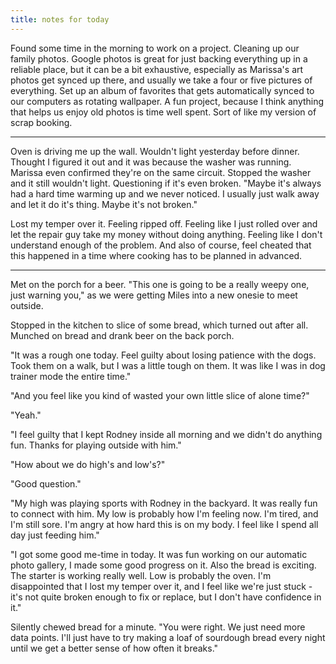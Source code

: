 ```yaml
---
title: notes for today
---
```


Found some time in the morning to work on a project.  Cleaning up our
family photos.  Google photos is great for just backing everything up
in a reliable place, but it can be a bit exhaustive, especially as
Marissa's art photos get synced up there, and usually we take a four
or five pictures of everything.  Set up an album of favorites that
gets automatically synced to our computers as rotating wallpaper.  A
fun project, because I think anything that helps us enjoy old photos
is time well spent.  Sort of like my version of scrap booking.

---

Oven is driving me up the wall.  Wouldn't light yesterday before
dinner.  Thought I figured it out and it was because the washer was
running.  Marissa even confirmed they're on the same circuit.  Stopped
the washer and it still wouldn't light.  Questioning if it's even
broken.  "Maybe it's always had a hard time warming up and we never
noticed.  I usually just walk away and let it do it's thing.  Maybe
it's not broken."

Lost my temper over it.  Feeling ripped off.  Feeling like I just
rolled over and let the repair guy take my money without doing
anything.  Feeling like I don't understand enough of the problem.  And
also of course, feel cheated that this happened in a time where
cooking has to be planned in advanced.

---

Met on the porch for a beer.  "This one is going to be a really weepy
one, just warning you," as we were getting Miles into a new onesie to
meet outside.

Stopped in the kitchen to slice of some bread, which turned out after
all.  Munched on bread and drank beer on the back porch.

"It was a rough one today.  Feel guilty about losing patience with the
dogs.  Took them on a walk, but I was a little tough on them.  It was
like I was in dog trainer mode the entire time."

"And you feel like you kind of wasted your own little slice of alone
time?"

"Yeah."

"I feel guilty that I kept Rodney inside all morning and we didn't do
anything fun.  Thanks for playing outside with him."

"How about we do high's and low's?"

"Good question."

"My high was playing sports with Rodney in the backyard.  It was
really fun to connect with him.  My low is probably how I'm feeling
now.  I'm tired, and I'm still sore.  I'm angry at how hard this is on
my body.  I feel like I spend all day just feeding him."

"I got some good me-time in today.  It was fun working on our
automatic photo gallery, I made some good progress on it.  Also the
bread is exciting.  The starter is working really well.  Low is
probably the oven.  I'm disappointed that I lost my temper over it,
and I feel like we're just stuck - it's not quite broken enough to fix
or replace, but I don't have confidence in it."

Silently chewed bread for a minute.  "You were right.  We just need
more data points.  I'll just have to try making a loaf of sourdough
bread every night until we get a better sense of how often it breaks."
